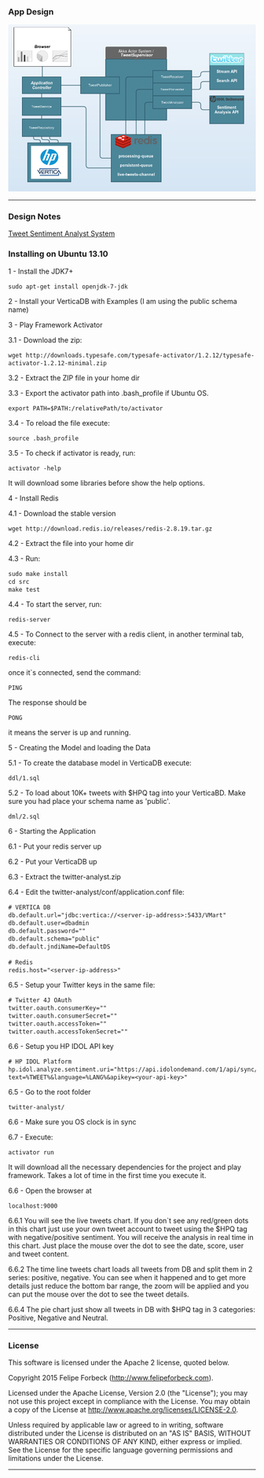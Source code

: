 ### App Design

![Tweet Analyst System](/documents/tweetanalystsystem.png)

---

### Design Notes

[Tweet Sentiment Analyst System](http://felipeforbeck.com/posts/2015/01/tweet-sentiment-analyst/)


### Installing on Ubuntu 13.10

1 - Install the JDK7+

    sudo apt-get install openjdk-7-jdk

2 - Install your VerticaDB with Examples (I am using the public schema name)

3 - Play Framework Activator

3.1 - Download the zip: 

    wget http://downloads.typesafe.com/typesafe-activator/1.2.12/typesafe-activator-1.2.12-minimal.zip

3.2 - Extract the ZIP file in your home dir

3.3 - Export the activator path into .bash_profile if Ubuntu OS.

    export PATH=$PATH:/relativePath/to/activator
    
3.4 - To reload the file execute:

    source .bash_profile
    
3.5 - To check if activator is ready, run:

    activator -help
    
It will download some libraries before show the help options.

4 - Install Redis

4.1 - Download the stable version

    wget http://download.redis.io/releases/redis-2.8.19.tar.gz 
    
4.2 - Extract the file into your home dir


4.3 - Run:

    sudo make install
    cd src
    make test
    
4.4 - To start the server, run:

    redis-server
    
4.5 - To Connect to the server with a redis client, in another terminal tab, execute:

    redis-cli
    
once it`s connected, send the command:

    PING
    
The response should be 

    PONG
    
it means the server is up and running.

5 - Creating the Model and loading the Data

5.1 - To create the database model in VerticaDB execute:
    
    ddl/1.sql
    
5.2 - To load about 10K+ tweets with $HPQ tag into your VerticaBD. Make sure you had place your schema name as 'public'.

    dml/2.sql 
    
6 - Starting the Application

6.1 - Put your redis server up

6.2 - Put your VerticaDB up

6.3 - Extract the twitter-analyst.zip

6.4 - Edit the twitter-analyst/conf/application.conf file:

    # VERTICA DB
    db.default.url="jdbc:vertica://<server-ip-address>:5433/VMart"
    db.default.user=dbadmin
    db.default.password=""
    db.default.schema="public"
    db.default.jndiName=DefaultDS
		
	# Redis
	redis.host="<server-ip-address>"
	
6.5 - Setup your Twitter keys in the same file:
    
    # Twitter 4J OAuth
    twitter.oauth.consumerKey=""
    twitter.oauth.consumerSecret=""
    twitter.oauth.accessToken=""
    twitter.oauth.accessTokenSecret=""
6.6 - Setup you HP IDOL API key
    
    # HP IDOL Platform
    hp.idol.analyze.sentiment.uri="https://api.idolondemand.com/1/api/sync/analyzesentiment/v1?text=%TWEET%&language=%LANG%&apikey=<your-api-key>"

6.5 - Go to the root folder 

    twitter-analyst/

6.6 - Make sure you OS clock is in sync

6.7 - Execute:

    activator run
    
It will download all the necessary dependencies for the project and play framework. Takes a lot of time in the first time you execute it.

6.6 - Open the browser at 
    
    localhost:9000
    
6.6.1 You will see the live tweets chart. If you don`t see any red/green dots in this chart just use your own tweet account to tweet using the $HPQ tag with negative/positive sentiment. You will receive the analysis in real time in this chart. Just place the mouse over the dot to see the date, score, user and tweet content.

6.6.2 The time line tweets chart loads all tweets from DB and split them in 2 series: positive, negative. You can see when it happened and to get more details just reduce the bottom bar range, the zoom will be applied and you can put the mouse over the dot to see the tweet details.

6.6.4 The pie chart just show all tweets in DB with $HPQ tag in 3 categories: Positive, Negative and Neutral.

---

### License

This software is licensed under the Apache 2 license, quoted below.

Copyright 2015 Felipe Forbeck (http://www.felipeforbeck.com).

Licensed under the Apache License, Version 2.0 (the "License"); you may not use this project except in compliance with the License. You may obtain a copy of the License at http://www.apache.org/licenses/LICENSE-2.0.

Unless required by applicable law or agreed to in writing, software distributed under the License is distributed on an "AS IS" BASIS, WITHOUT WARRANTIES OR CONDITIONS OF ANY KIND, either express or implied. See the License for the specific language governing permissions and limitations under the License.

---
